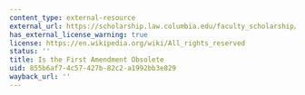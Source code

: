 ```yaml
---
content_type: external-resource
external_url: https://scholarship.law.columbia.edu/faculty_scholarship/2079/?utm_source=scholarship.law.columbia.edu%2Ffaculty_scholarship%2F2079&utm_medium=PDF&utm_campaign=PDFCoverPages
has_external_license_warning: true
license: https://en.wikipedia.org/wiki/All_rights_reserved
status: ''
title: Is the First Amendment Obsolete
uid: 855b6af7-4c57-427b-82c2-a1992bb3e829
wayback_url: ''
---
```


